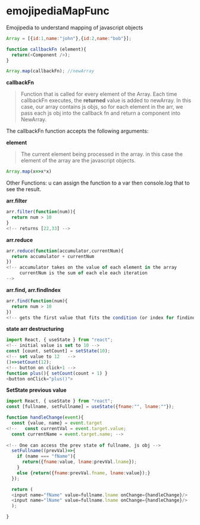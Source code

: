 # emojipediaMapFunc
Emojipedia to understand mapping of javascript objects



```javascript
Array = [{id:1,name:"john"},{id:2,name:"bob"}];

function callbackFn (element){
  return(<Component />);
}

Array.map(callbackFn); //newArray
```

**callbackFn**
>Function that is called for every element of the Array. Each time callbackFn executes, the **returned** value is added to newArray.
>In this case, our array contains js objs, so for each element in the arr, we pass each js obj into the callback fn and return a component into NewArray.

The callbackFn function accepts the following arguments:

**element**
>The current element being processed in the array.
>in this case the element of the array are the javascript objects.
```javascript
Array.map(x=>x*x)
```

Other Functions: u can assign the function to a var then console.log that to see the result.

**arr.filter**
```javascript
arr.filter(function(num)){
  return num > 10
} 
<!-- returns [22,33] -->
```
**arr.reduce**
```javascript
arr.reduce(function(accumulator,currentNum){
  return accumulator + currentNum
})
<!-- accumulator takes on the value of each element in the array
     currentNum is the sum of each ele each iteration
-->
```
**arr.find, arr.findIndex**
```javascript
arr.find(function(num){
  return num > 10
})
<!-- gets the first value that fits the condition (or index for findindex) -->
```

**state arr destructuring**
```javascript
import React, { useState } from "react";
<!-- initial value is set to 10 -->
const [count, setCount] = setState(10); 
<!-- set value to 12   -->
()=>setCount(12);
<!-- button on click+1 -->
function plus(){ setCount(count + 1) }
<button onClick="plus()">
```

**SetState previous value**
```javascript
import React, { useState } from "react";
const [fullname, setFullname] = useState({fname:"", lname:""});

function handleChange(event){
  const {value, name} = event.target
<!--   const currentVal = event.target.value;
  const currentName = event.target.name; -->
  
<!-- One can access the prev state of fullname, js obj -->
  setFullname((prevVal)=>{
    if (name === "fName"){
      return({fname:value, lname:prevVal.lname});
    }
    else {return({fname:prevVal.fname, lname:value});}
  });

  return (
  <input name="fName" value=fullname.lname onChange={handleChange}/>
  <input name="lName" value=fullname.lname onChange={handleChange}/>
  );

}

```
